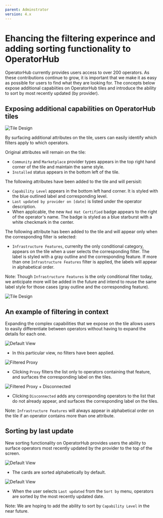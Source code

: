 ```yaml
---
parent: Adminstrator
version: 4.x
---
```


# Ehancing the filtering experince and adding sorting functionality to OperatorHub

OperatorHub currently provides users access to over 200 operators. As these contributions continue to grow, it is important that we make it as easy as possible for users to find what they are looking for. The concepts below expose additional capabiities on OperatorHub tiles and introduce the ability to sort by most recently updated (by provider).

## Exposing additional capabilities on OperatorHub tiles

![Tile Design](img/Tile-Design.jpg)

By surfacing additional attributes on the tile, users can easily identify which filters apply to which operators.

Original attributes will remain on the tile:
- `Community` and `Marketplace` provider types appears in the top right hand corner of the tile and maintain the same style.
- `Installed` status appears in the bottom left of the tile.

The following attributes have been added to the tile and will persisit:
- `Capability Level` appears in the bottom left hand corner. It is styled with the blue outlined label and corresponding level.
- `Last updated by provider on [date]` is listed under the operator description.
- When applicable, the new `Red Hat Certified` badge appears to the right of the operator's name. The badge is styled as a blue starburst with a white checkmark in the center.

The following attribute has been added to the tile and will appear only when the corresponding filter is selected:
- `Infrastructure Features`, currenlty the only conditional category, appears on the tile when a user selects the corresponding filter. The label is styled with a gray outline and the corresponding feature. If more than one `Infrastructure Features` filter is applied, the labels will appear in alphabetical order. 

Note: Though `Infrastructure Features` is the only conditional filter today, we anticipate more will be added in the future and intend to reuse the same label style for those cases (gray outline and the corresponding feature).

![Tile Design](img/New_Labels.jpg)

## An example of filtering in context

Expanding the complex capabilities that we expose on the tile allows users to easily differentiate between operators without having to expand the details for each one.

![Default View](img/OperatorHub-1.jpg)
- In this particular view, no filters have been applied.

![Filtered Proxy](img/OperatorHub-2.jpg)
- Clicking `Proxy` filters the list only to operators containing that feature, and surfaces the corresponding label on the tiles.

![Filtered Proxy + Disconnected](img/OperatorHub-3.jpg)
- Clicking `Disconnected` adds any corresponding operators to the list that do not already appear, and surfaces the corresponding label on the tiles.

Note: `Infrastructure Features` will always appear in alphabetical order on the tile if an operator contains more than one attribute.

## Sorting by last update

New sorting functionality on OperatorHub provides users the ability to surface operators most recently updated by the provider to the top of the screen.

![Default View](img/OperatorHub-4.jpg)
- The cards are sorted alphabetically by default.

![Default View](img/OperatorHub-5.jpg)
- When the user selects `Last updated` from the `Sort by` menu, operators are sorted by the most recently updated date. 

Note: We are hoping to add the ability to sort by `Capability Level` in the near future. 